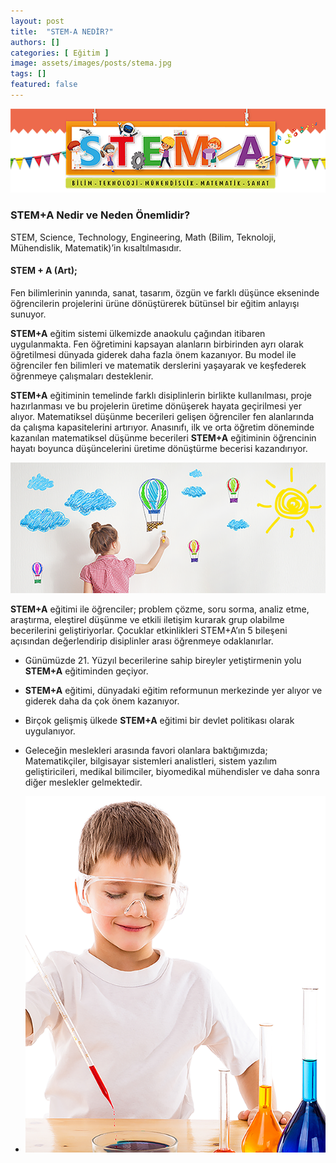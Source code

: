 ```yaml
---
layout: post
title:  "STEM-A NEDİR?"
authors: []
categories: [ Eğitim ]
image: assets/images/posts/stema.jpg
tags: []
featured: false
---
```


![](https://raw.githubusercontent.com/edamla/blog-damlayayinevi/master/assets/images/stema1.png)
### STEM+A Nedir ve Neden Önemlidir?  

STEM, Science, Technology, Engineering, Math (Bilim, Teknoloji, Mühendislik, Matematik)’in kısaltılmasıdır.  

#### **STEM + A (Art);**  

Fen bilimlerinin yanında, sanat, tasarım, özgün ve farklı düşünce ekseninde öğrencilerin projelerini ürüne dönüştürerek bütünsel bir eğitim anlayışı sunuyor. 

**STEM+A**  eğitim sistemi ülkemizde anaokulu çağından itibaren uygulanmakta. Fen öğretimini kapsayan alanların birbirinden ayrı olarak öğretilmesi dünyada giderek daha fazla önem kazanıyor. Bu model ile öğrenciler fen bilimleri ve matematik derslerini yaşayarak ve keşfederek öğrenmeye çalışmaları desteklenir.

**STEM+A** eğitiminin temelinde farklı disiplinlerin birlikte kullanılması, proje hazırlanması ve bu projelerin üretime dönüşerek hayata geçirilmesi yer alıyor. Matematiksel düşünme becerileri gelişen öğrenciler fen alanlarında da çalışma kapasitelerini artırıyor. Anasınıfı, ilk ve orta öğretim döneminde kazanılan matematiksel düşünme becerileri **STEM+A** eğitiminin öğrencinin hayatı boyunca düşüncelerini üretime dönüştürme becerisi kazandırıyor.

![](https://raw.githubusercontent.com/edamla/blog-damlayayinevi/master/assets/images/stema3.png)

**STEM+A** eğitimi ile öğrenciler; problem çözme, soru sorma, analiz etme, araştırma, eleştirel düşünme ve etkili iletişim kurarak grup olabilme becerilerini geliştiriyorlar. Çocuklar etkinlikleri STEM+A’ın 5 bileşeni açısından değerlendirip disiplinler arası öğrenmeye odaklanırlar.

-   Günümüzde 21. Yüzyıl becerilerine sahip bireyler yetiştirmenin yolu  **STEM+A**  eğitiminden geçiyor.
-   **STEM+A**  eğitimi, dünyadaki eğitim reformunun merkezinde yer alıyor ve giderek daha da çok önem kazanıyor.
-   Birçok gelişmiş ülkede **STEM+A**  eğitimi bir devlet politikası olarak uygulanıyor.
-   Geleceğin meslekleri arasında favori olanlara baktığımızda; Matematikçiler, bilgisayar sistemleri analistleri, sistem yazılım geliştiricileri, medikal bilimciler, biyomedikal mühendisler ve daha sonra diğer meslekler gelmektedir.

- ![](https://raw.githubusercontent.com/edamla/blog-damlayayinevi/master/assets/images/stema4.png)
